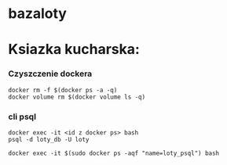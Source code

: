 # bazaloty




# Ksiazka kucharska:


### Czyszczenie dockera
```
docker rm -f $(docker ps -a -q)
docker volume rm $(docker volume ls -q)
```
### cli psql
```
docker exec -it <id z docker ps> bash
psql -d loty_db -U loty

docker exec -it $(sudo docker ps -aqf "name=loty_psql") bash
```
